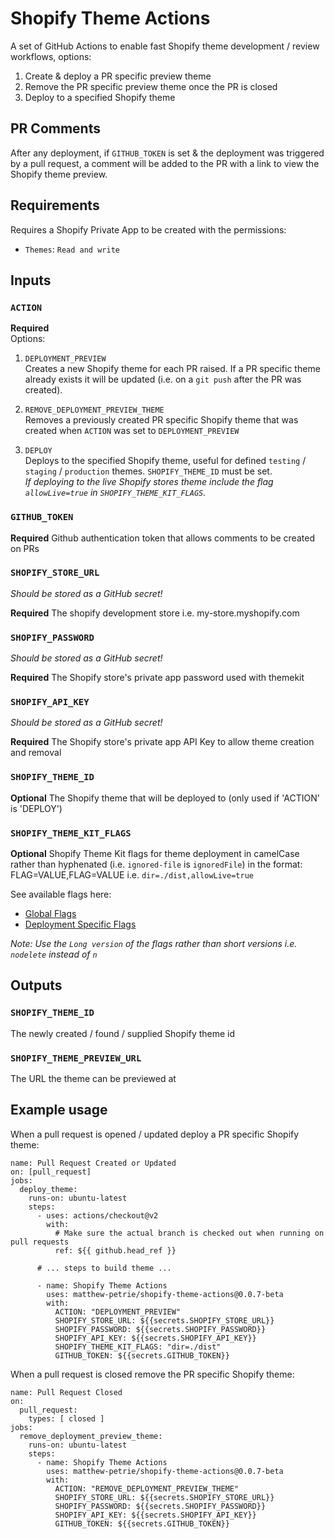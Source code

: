 # Shopify Theme Actions

A set of GitHub Actions to enable fast Shopify theme development / review workflows, options:

1. Create & deploy a PR specific preview theme
2. Remove the PR specific preview theme once the PR is closed
3. Deploy to a specified Shopify theme

## PR Comments

After any deployment, if `GITHUB_TOKEN` is set & the deployment was triggered by a pull request, a comment will be added to the PR with a link to view the Shopify theme preview.

## Requirements

Requires a Shopify Private App to be created with the permissions:

- `Themes`: `Read and write`

## Inputs

### `ACTION`

**Required**  
Options:

1. `DEPLOYMENT_PREVIEW`  
   Creates a new Shopify theme for each PR raised. If a PR specific theme already exists it will be updated (i.e. on a `git push` after the PR was created).

2. `REMOVE_DEPLOYMENT_PREVIEW_THEME`  
   Removes a previously created PR specific Shopify theme that was created when `ACTION` was set to `DEPLOYMENT_PREVIEW`

3. `DEPLOY`  
   Deploys to the specified Shopify theme, useful for defined `testing` / `staging` / `production` themes. `SHOPIFY_THEME_ID` must be set.  
   _If deploying to the live Shopify stores theme include the flag `allowLive=true` in `SHOPIFY_THEME_KIT_FLAGS`._

### `GITHUB_TOKEN`

**Required** Github authentication token that allows comments to be created on PRs

### `SHOPIFY_STORE_URL`

_Should be stored as a GitHub secret!_

**Required** The shopify development store i.e. my-store.myshopify.com

### `SHOPIFY_PASSWORD`

_Should be stored as a GitHub secret!_

**Required** The Shopify store's private app password used with themekit

### `SHOPIFY_API_KEY`

_Should be stored as a GitHub secret!_

**Required** The Shopify store's private app API Key to allow theme creation and removal

### `SHOPIFY_THEME_ID`

**Optional** The Shopify theme that will be deployed to (only used if 'ACTION' is 'DEPLOY')

### `SHOPIFY_THEME_KIT_FLAGS`

**Optional** Shopify Theme Kit flags for theme deployment in camelCase rather than hyphenated (i.e. `ignored-file` is `ignoredFile`) in the format: FLAG=VALUE,FLAG=VALUE i.e. `dir=./dist,allowLive=true`

See available flags here:

- [Global Flags](https://shopify.dev/tools/theme-kit/configuration-reference#command-line-flags)
- [Deployment Specific Flags](https://shopify.dev/tools/theme-kit/command-reference#deploy)

_Note: Use the `Long version` of the flags rather than short versions i.e. `nodelete` instead of `n`_

## Outputs

### `SHOPIFY_THEME_ID`

The newly created / found / supplied Shopify theme id

### `SHOPIFY_THEME_PREVIEW_URL`

The URL the theme can be previewed at

## Example usage

When a pull request is opened / updated deploy a PR specific Shopify theme:

```
name: Pull Request Created or Updated
on: [pull_request]
jobs:
  deploy_theme:
    runs-on: ubuntu-latest
    steps:
      - uses: actions/checkout@v2
        with:
          # Make sure the actual branch is checked out when running on pull requests
          ref: ${{ github.head_ref }}

      # ... steps to build theme ...

      - name: Shopify Theme Actions
        uses: matthew-petrie/shopify-theme-actions@0.0.7-beta
        with:
          ACTION: "DEPLOYMENT_PREVIEW"
          SHOPIFY_STORE_URL: ${{secrets.SHOPIFY_STORE_URL}}
          SHOPIFY_PASSWORD: ${{secrets.SHOPIFY_PASSWORD}}
          SHOPIFY_API_KEY: ${{secrets.SHOPIFY_API_KEY}}
          SHOPIFY_THEME_KIT_FLAGS: "dir=./dist"
          GITHUB_TOKEN: ${{secrets.GITHUB_TOKEN}}
```

When a pull request is closed remove the PR specific Shopify theme:

```
name: Pull Request Closed
on:
  pull_request:
    types: [ closed ]
jobs:
  remove_deployment_preview_theme:
    runs-on: ubuntu-latest
    steps:
      - name: Shopify Theme Actions
        uses: matthew-petrie/shopify-theme-actions@0.0.7-beta
        with:
          ACTION: "REMOVE_DEPLOYMENT_PREVIEW_THEME"
          SHOPIFY_STORE_URL: ${{secrets.SHOPIFY_STORE_URL}}
          SHOPIFY_PASSWORD: ${{secrets.SHOPIFY_PASSWORD}}
          SHOPIFY_API_KEY: ${{secrets.SHOPIFY_API_KEY}}
          GITHUB_TOKEN: ${{secrets.GITHUB_TOKEN}}
```
